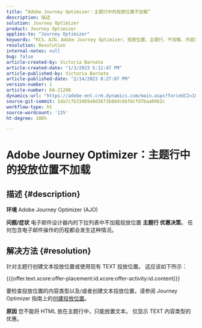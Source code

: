 ```yaml
---
title: “Adobe Journey Optimizer：主题行中的投放位置不加载”
description: 描述
solution: Journey Optimizer
product: Journey Optimizer
applies-to: "Journey Optimizer"
keywords: “KCS、AJO、Adobe Journey Optimizer、投放位置、主题行、不加载、内容类型、html、文本”
resolution: Resolution
internal-notes: null
bug: false
article-created-by: Victoria Barnato
article-created-date: "1/3/2023 5:12:47 PM"
article-published-by: Victoria Barnato
article-published-date: "2/14/2023 8:27:07 PM"
version-number: 1
article-number: KA-21208
dynamics-url: "https://adobe-ent.crm.dynamics.com/main.aspx?forceUCI=1&pagetype=entityrecord&etn=knowledgearticle&id=1597f3d5-898b-ed11-81ad-6045bd0067ea"
source-git-commit: 1da7c7b33469a9d3873b8ddc6bfdcfd7baa09b2c
workflow-type: ht
source-wordcount: '135'
ht-degree: 100%

---
```


# Adobe Journey Optimizer：主题行中的投放位置不加载

## 描述 {#description}

<b>环境</b>
Adobe Journey Optimizer (AJO)


<b>问题/症状</b>
电子邮件设计器内的下拉列表中不加载投放位置  <b> 主题行 </b><b>优惠决策</b>。 任何包含电子邮件操作的历程都会发生这种情况。


## 解决方法 {#resolution}


针对主题行创建文本投放位置或使用现有 TEXT 投放位置。 这应该如下所示：

{{{offer.text.xcore:offer-placement:id.xcore:offer-activity:id.content}}}

要检查投放位置的内容类型以及/或者创建文本投放位置，请参阅 Journey Optimizer 指南上的[创建投放位置](https://experienceleague.adobe.com/docs/journey-optimizer/using/offer-decisioning/create-components/creating-placements.html)。


<b>原因</b>
您不能将 HTML 放在主题行中，只能放置文本。 仅显示 TEXT 内容类型的优惠。
